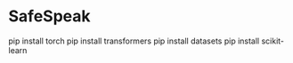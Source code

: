 # SafeSpeak
pip install torch
pip install transformers
pip install datasets
pip install scikit-learn